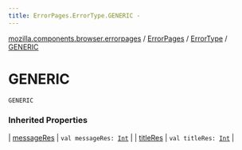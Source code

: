 ```yaml
---
title: ErrorPages.ErrorType.GENERIC - 
---
```


[mozilla.components.browser.errorpages](../../index.html) / [ErrorPages](../index.html) / [ErrorType](index.html) / [GENERIC](./-g-e-n-e-r-i-c.html)

# GENERIC

`GENERIC`

### Inherited Properties

| [messageRes](message-res.html) | `val messageRes: `[`Int`](https://kotlinlang.org/api/latest/jvm/stdlib/kotlin/-int/index.html) |
| [titleRes](title-res.html) | `val titleRes: `[`Int`](https://kotlinlang.org/api/latest/jvm/stdlib/kotlin/-int/index.html) |

